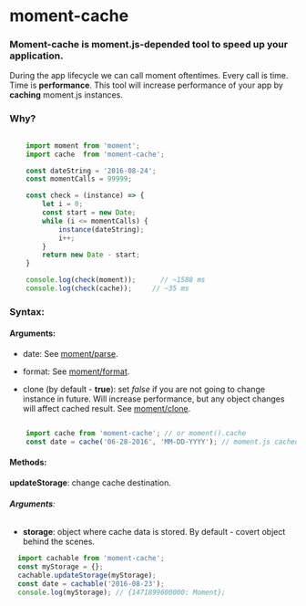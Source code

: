 # moment-cache

### Moment-cache is moment.js-depended tool to speed up your application.

During the app lifecycle we can call moment oftentimes. Every call is time. Time is **performance**. This tool will increase performance of your app by **caching** moment.js instances.

### Why?

```javascript

	import moment from 'moment';
	import cache  from 'moment-cache';

	const dateString = '2016-08-24';
	const momentCalls = 99999;

	const check = (instance) => {
		let i = 0;
		const start = new Date;
		while (i <= momentCalls) {
			instance(dateString);
			i++;
		}
		return new Date - start;
	}

	console.log(check(moment)); 	 // ~1588 ms
	console.log(check(cache));     // ~35 ms

```

### Syntax: 

#### Arguments:
 
* date: See [moment/parse](http://momentjs.com/docs/#/parsing/).

* format: See [moment/format](http://momentjs.com/docs/#/parsing/string-format/).

* clone (by default - **true**): set *false* if you are not going to change instance in future. Will increase performance, but any object changes will affect cached result. See [moment/clone](http://momentjs.com/docs/#/parsing/moment-clone/).

```javascript

	import cache from 'moment-cache'; // or moment().cache
	const date = cache('06-28-2016', 'MM-DD-YYYY'); // moment.js cached instance;

```
	
#### Methods:

**updateStorage**: change cache destination.  
 
###### **Arguments**:

* **storage**: object where cache data is stored. By default - covert object behind the scenes.

```javascript
  import cachable from 'moment-cache';
  const myStorage = {};
  cachable.updateStorage(myStorage);
  const date = cachable('2016-08-23');
  console.log(myStorage); // {1471899600000: Moment};
```
